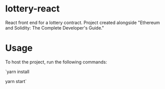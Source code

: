 # lottery-react
React front end for a lottery contract. Project created alongside 
"Ethereum and Solidity: The Complete Developer's Guide."

# Usage
To host the project, run the following commands:

`yarn install

yarn start` 

